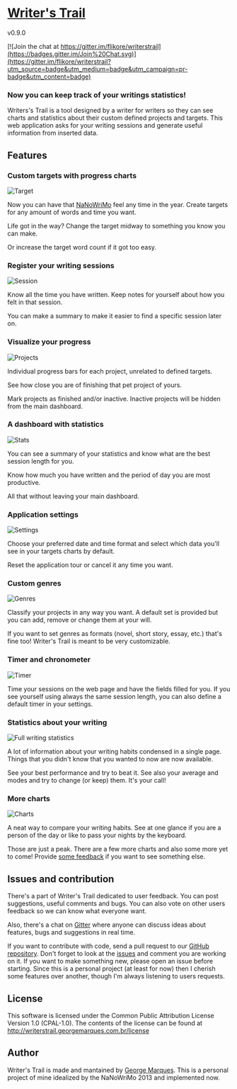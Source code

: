 # [Writer's Trail](http://writerstrail.georgemarques.com.br)

v0.9.0

[![Join the chat at https://gitter.im/flikore/writerstrail](https://badges.gitter.im/Join%20Chat.svg)](https://gitter.im/flikore/writerstrail?utm_source=badge&utm_medium=badge&utm_campaign=pr-badge&utm_content=badge)

### Now you can keep track of your writings statistics!

Writers's Trail is a tool designed by a writer for writers so they can see charts and statistics about their custom defined projects and targets. This web application asks for your writing sessions and generate useful information from inserted data.

## Features

### Custom targets with progress charts

![Target](public/images/target.png)

Now you can have that [NaNoWriMo](http://nanowrimo.org) feel any time in the year. Create targets for any amount of words and time you want.

Life got in the way? Change the target midway to something you know you can make.

Or increase the target word count if it got too easy.

### Register your writing sessions

![Session](public/images/session.png)

Know all the time you have written. Keep notes for yourself about how you felt in that session.

You can make a summary to make it easier to find a specific session later on.

### Visualize your progress

![Projects](public/images/projects.png)

Individual progress bars for each project, unrelated to defined targets.

See how close you are of finishing that pet project of yours.

Mark projects as finished and/or inactive. Inactive projects will be hidden from the main dashboard.

### A dashboard with statistics

![Stats](public/images/stats.png)

You can see a summary of your statistics and know what are the best session length for you.

Know how much you have written and the period of day you are most productive.

 All that without leaving your main dashboard.

### Application settings

![Settings](public/images/settings.png)

Choose your preferred date and time format and select which data you'll see in your targets charts by default.

Reset the application tour or cancel it any time you want.

### Custom genres

![Genres](public/images/genres.png)

Classify your projects in any way you want. A default set is provided but you can add, remove or change them at your will.

If you want to set genres as formats (novel, short story, essay, etc.) that's fine too! Writer's Trail is meant to be very customizable.

### Timer and chronometer

![Timer](public/images/timer.png)

Time your sessions on the web page and have the fields filled for you. If you see yourself using always the same session length, you can also define a default timer in your settings.

### Statistics about your writing

![Full writing statistics](public/images/statistics.png)

A lot of information about your writing habits condensed in a single page. Things that you didn't know that you wanted to now are now available.

See your best performance and try to beat it. See also your average and modes and try to change (or keep) them. It's your call!

### More charts

![Charts](public/images/charts.png)

A neat way to compare your writing habits. See at one glance if you are a person of the day or like to pass your nights by the keyboard.

Those are just a peak. There are a few more charts and also some more yet to come! Provide [some feedback](http://writerstrail.georgemarques.com.br/feedback)
if you want to see something else.

## Issues and contribution

There's a part of Writer's Trail dedicated to user feedback. You can post suggestions, useful comments and bugs. You can also vote on other users feedback so we can know what everyone want.

Also, there's a chat on [Gitter](https://gitter.im/flikore/writerstrail) where anyone can discuss ideas about features, bugs and suggestions in real time.

If you want to contribute with code, send a pull request to our [GitHub repository](https://github.com/flikore/writerstrail). Don't forget to look at the [issues](https://github.com/flikore/writerstrail/issues) and comment you are working on it. If you want to make something new, please open an issue before starting. Since this is a personal project (at least for now) then I cherish some features over another, though I'm always listening to users requests.

## License

This software is licensed under the Common Public Attribution License Version 1.0 (CPAL-1.0). The contents of the license can be found at http://writerstrail.georgemarques.com.br/license

## Author

Writer's Trail is made and mantained by [George Marques](http://georgemarques.com.br). This is a personal project of mine idealized by the NaNoWriMo 2013 and implemented now.